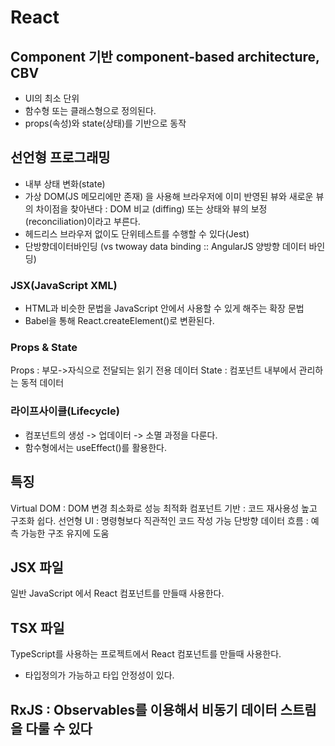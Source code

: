# React

## Component 기반 component-based architecture, CBV

- UI의 최소 단위
- 함수형 또는 클래스형으로 정의된다.
- props(속성)와 state(상태)를 기반으로 동작

## 선언형 프로그래밍

- 내부 상태 변화(state)
- 가상 DOM(JS 메모리에만 존재) 을 사용해 브라우저에 이미 반영된 뷰와 새로운 뷰의 차이점을 찾아낸다 : DOM 비교 (diffing) 또는 상태와 뷰의 보정(reconciliation)이라고 부른다.
- 헤드리스 브라우저 없이도 단위테스트를 수행할 수 있다(Jest)
- 단방향데이터바인딩 (vs twoway data binding :: AngularJS 양방향 데이터 바인딩)

### JSX(JavaScript XML)

- HTML과 비슷한 문법을 JavaScript 안에서 사용할 수 있게 해주는 확장 문법
- Babel을 통해 React.createElement()로 변환된다.

### Props & State

Props : 부모->자식으로 전달되는 읽기 전용 데이터
State : 컴포넌트 내부에서 관리하는 동적 데이터

### 라이프사이클(Lifecycle)

- 컴포넌트의 생성 -> 업데이터 -> 소멸 과정을 다룬다.
- 함수형에서는 useEffect()를 활용한다.

## 특징

Virtual DOM : DOM 변경 최소화로 성능 최적화
컴포넌트 기반 : 코드 재사용성 높고 구조화 쉽다.
선언형 UI : 명령형보다 직관적인 코드 작성 가능
단방향 데이터 흐름 : 예측 가능한 구조 유지에 도움

## JSX 파일

일반 JavaScript 에서 React 컴포넌트를 만들때 사용한다.

## TSX 파일

TypeScript를 사용하는 프로젝트에서 React 컴포넌트를 만들때 사용한다.

- 타입정의가 가능하고 타입 안정성이 있다.

## RxJS : Observables를 이용해서 비동기 데이터 스트림을 다룰 수 있다
